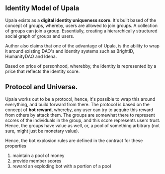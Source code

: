 ## Identity Model of Upala

Upala exists as a **digital identity uniqueness score**. It's built based of the concept of groups, whereby, users are allowed to join groups. A collection of groups can join a group. Essentially, creating a hierarchically structured social graph of groups and users.

Author also claims that one of the advantage of Upala, is the ability to wrap it around existing DAO's and Identity systems such as BrightID, HumanityDAO and Idena.

Based on price of personhood, wherebby, the identity is represented by a price that reflects the identity score.


## Protocol and Universe.

Upala works out to be a protocol, hence, it's possible to wrap this around everything, and build forward from there. The protocol is based on the concept of **bot reward**, whereby, any user can try to acquire this reward from others by attack them. The groups are somewhat there to represent scores of the individuals in the group, and this score represents users trust. Hence, the groups have value as well, or, a pool of something arbitrary (not sure, might just be monetary value).

Hence, the bot explosion rules are defined in the contract for these properties
1. maintain a pool of money
2. provide member scores
3. reward an exploding bot with a portion of a pool
